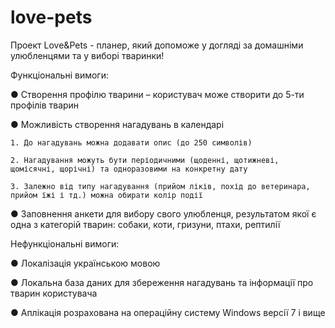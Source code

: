 # love-pets

Проект Love&Pets - планер, який допоможе у догляді за домашніми улюбленцями та у виборі тваринки!

Функціональні вимоги:

● Створення профілю тварини – користувач може створити до 5-ти профілів тварин

● Можливість створення нагадувань в календарі

    1. До нагадувань можна додавати опис (до 250 символів)
    
    2. Нагадування можуть бути періодичними (щоденні, щотижневі, щомісячні, щорічні) та одноразовими на конкретну дату
    
    3. Залежно від типу нагадування (прийом ліків, похід до ветеринара, прийом їжі і тд.) можна обирати колір події
    
● Заповнення анкети для вибору свого улюбленця, результатом якої є одна з категорій тварин: собаки, коти, гризуни, птахи, рептилії





Нефункціональні вимоги:

● Локалізація українською мовою

● Локальна база даних для збереження нагадувань та інформації про тварин користувача

● Аплікація розрахована на операційну систему Windows версії 7 і вище